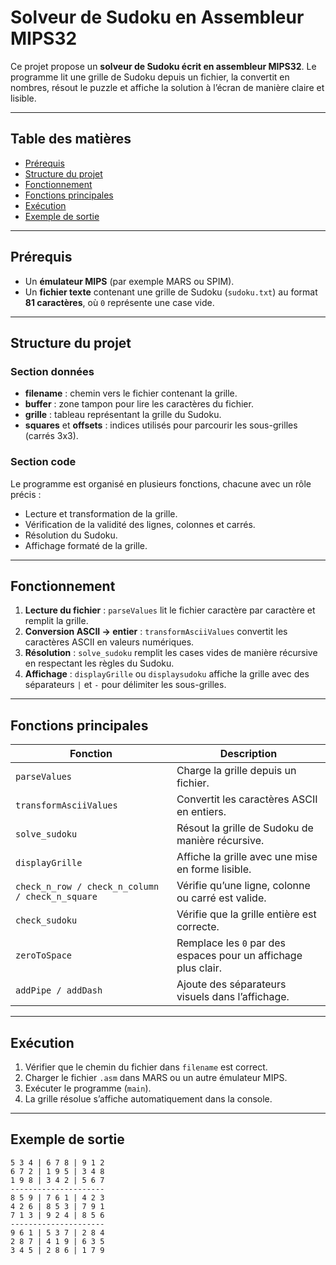 # Solveur de Sudoku en Assembleur MIPS32

Ce projet propose un **solveur de Sudoku écrit en assembleur MIPS32**. Le programme lit une grille de Sudoku depuis un fichier, la convertit en nombres, résout le puzzle et affiche la solution à l’écran de manière claire et lisible.

---

## Table des matières
- [Prérequis](#prérequis)  
- [Structure du projet](#structure-du-projet)  
- [Fonctionnement](#fonctionnement)  
- [Fonctions principales](#fonctions-principales)  
- [Exécution](#exécution)  
- [Exemple de sortie](#exemple-de-sortie)  

---

## Prérequis
- Un **émulateur MIPS** (par exemple MARS ou SPIM).  
- Un **fichier texte** contenant une grille de Sudoku (`sudoku.txt`) au format **81 caractères**, où `0` représente une case vide.

---

## Structure du projet

### Section données
- **filename** : chemin vers le fichier contenant la grille.  
- **buffer** : zone tampon pour lire les caractères du fichier.  
- **grille** : tableau représentant la grille du Sudoku.  
- **squares** et **offsets** : indices utilisés pour parcourir les sous-grilles (carrés 3x3).

### Section code
Le programme est organisé en plusieurs fonctions, chacune avec un rôle précis :  
- Lecture et transformation de la grille.  
- Vérification de la validité des lignes, colonnes et carrés.  
- Résolution du Sudoku.  
- Affichage formaté de la grille.

---

## Fonctionnement

1. **Lecture du fichier** : `parseValues` lit le fichier caractère par caractère et remplit la grille.  
2. **Conversion ASCII → entier** : `transformAsciiValues` convertit les caractères ASCII en valeurs numériques.  
3. **Résolution** : `solve_sudoku` remplit les cases vides de manière récursive en respectant les règles du Sudoku.  
4. **Affichage** : `displayGrille` ou `displaysudoku` affiche la grille avec des séparateurs `|` et `-` pour délimiter les sous-grilles.

---

## Fonctions principales

| Fonction | Description |
|----------|-------------|
| `parseValues` | Charge la grille depuis un fichier. |
| `transformAsciiValues` | Convertit les caractères ASCII en entiers. |
| `solve_sudoku` | Résout la grille de Sudoku de manière récursive. |
| `displayGrille` | Affiche la grille avec une mise en forme lisible. |
| `check_n_row / check_n_column / check_n_square` | Vérifie qu’une ligne, colonne ou carré est valide. |
| `check_sudoku` | Vérifie que la grille entière est correcte. |
| `zeroToSpace` | Remplace les `0` par des espaces pour un affichage plus clair. |
| `addPipe / addDash` | Ajoute des séparateurs visuels dans l’affichage. |

---

## Exécution

1. Vérifier que le chemin du fichier dans `filename` est correct.  
2. Charger le fichier `.asm` dans MARS ou un autre émulateur MIPS.  
3. Exécuter le programme (`main`).  
4. La grille résolue s’affiche automatiquement dans la console.

---

## Exemple de sortie

```text
5 3 4 | 6 7 8 | 9 1 2
6 7 2 | 1 9 5 | 3 4 8
1 9 8 | 3 4 2 | 5 6 7
---------------------
8 5 9 | 7 6 1 | 4 2 3
4 2 6 | 8 5 3 | 7 9 1
7 1 3 | 9 2 4 | 8 5 6
---------------------
9 6 1 | 5 3 7 | 2 8 4
2 8 7 | 4 1 9 | 6 3 5
3 4 5 | 2 8 6 | 1 7 9
